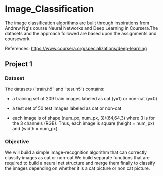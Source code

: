 # Image_Classification
The image classification algorithms are built through inspirations from Andrew Ng's course Neural Networks and Deep Learning in Coursera.The datasets and the approach followed are based upon the assignments and coursework.

References: https://www.coursera.org/specializations/deep-learning

## Project 1
### Dataset
The datasets ("train.h5" and "test.h5") contains:

- a training set of 209 train images labeled as cat (y=1) or non-cat (y=0)

- a test set of 50 test images labeled as cat or non-cat

- each image is of shape (num_px, num_px, 3)/(64,64,3) where 3 is for the 3 channels (RGB). Thus, each image is square (height = num_px) and (width = num_px).

### Objective

We will build a simple image-recognition algorithm that can correctly classify images as cat or non-cat.We build separate functions that are required to build a neural net structure and merge them finally to classify the images depending on whether it is a cat picture or non cat picture.

